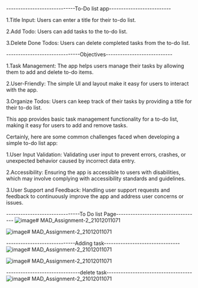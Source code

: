-----------------------------To-Do list app--------------------------

1.Title Input: Users can enter a title for their to-do list.

2.Add Todo: Users can add tasks to the to-do list.

3.Delete Done Todos: Users can delete completed tasks from the to-do list.

-------------------------------Objectives----------------------------

1.Task Management: The app helps users manage their tasks by allowing them to add and delete to-do items.

2.User-Friendly: The simple UI and layout make it easy for users to interact with the app.

3.Organize Todos: Users can keep track of their tasks by providing a title for their to-do list.

This app provides basic task management functionality for a to-do list, making it easy for users to add and remove tasks.

Certainly, here are some common challenges faced when developing a simple to-do list app:

1.User Input Validation: Validating user input to prevent errors, crashes, or unexpected behavior caused by incorrect data entry.

2.Accessibility: Ensuring the app is accessible to users with disabilities, which may involve complying with accessibility standards and guidelines.

3.User Support and Feedback: Handling user support requests and feedback to continuously improve the app and address user concerns or issues.

-------------------------------To Do list Page-----------------------------------
![image](https://github.com/Dhruv-patel-2004/MAD_Assignment_2_21012011071_TodosApp/assets/140106897/04ee3b85-aae2-451a-abcb-58f5240728a1)﻿# MAD_Assignment-2_21012011071

![image](https://github.com/Dhruv-patel-2004/MAD_Assignment_2_21012011071_TodosApp/assets/140106897/04ee3b85-aae2-451a-abcb-58f5240728a1)﻿# MAD_Assignment-2_21012011071

-----------------------------Adding task--------------------------------
![image](https://github.com/Dhruv-patel-2004/MAD_Assignment_2_21012011071_TodosApp/assets/140106897/04ee3b85-aae2-451a-abcb-58f5240728a1)﻿# MAD_Assignment-2_21012011071

![image](https://github.com/Dhruv-patel-2004/MAD_Assignment_2_21012011071_TodosApp/assets/140106897/04ee3b85-aae2-451a-abcb-58f5240728a1)﻿# MAD_Assignment-2_21012011071

-------------------------------delete task------------------------------------
![image](https://github.com/Dhruv-patel-2004/MAD_Assignment_2_21012011071_TodosApp/assets/140106897/04ee3b85-aae2-451a-abcb-58f5240728a1)﻿# MAD_Assignment-2_21012011071

